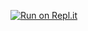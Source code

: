 [![Run on Repl.it](https://repl.it/badge/github/ihaveamac/discord-mod-mail)](https://repl.it/github/ihaveamac/discord-mod-mail)